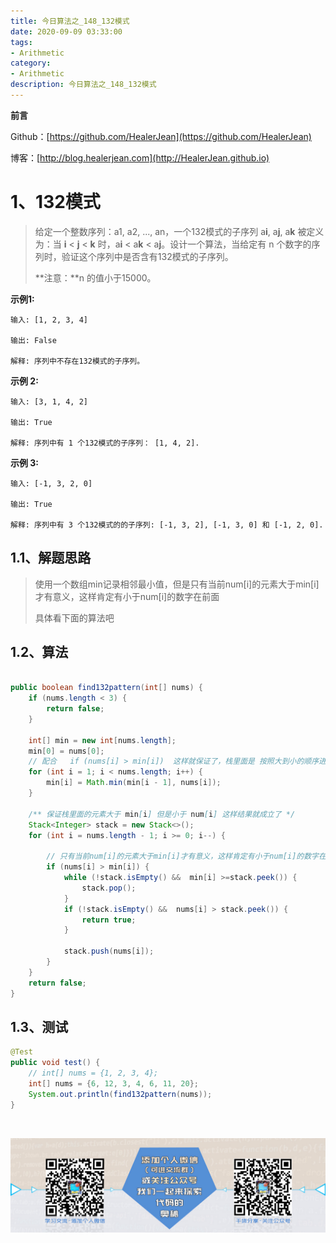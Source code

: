 ```yaml
---
title: 今日算法之_148_132模式
date: 2020-09-09 03:33:00
tags: 
- Arithmetic
category: 
- Arithmetic
description: 今日算法之_148_132模式
---
```


**前言**     

 Github：[https://github.com/HealerJean](https://github.com/HealerJean)         

 博客：[http://blog.healerjean.com](http://HealerJean.github.io)          



# 1、132模式
> 给定一个整数序列：a1, a2, ..., an，一个132模式的子序列 a**i**, a**j**, a**k** 被定义为：当 **i** < **j** < **k** 时，a**i** < a**k** < a**j**。设计一个算法，当给定有 n 个数字的序列时，验证这个序列中是否含有132模式的子序列。    
>
> **注意：**n 的值小于15000。

**示例1:**

```
输入: [1, 2, 3, 4]

输出: False

解释: 序列中不存在132模式的子序列。
```

**示例 2:**

```
输入: [3, 1, 4, 2]

输出: True

解释: 序列中有 1 个132模式的子序列： [1, 4, 2].
```

**示例 3:**

```
输入: [-1, 3, 2, 0]

输出: True

解释: 序列中有 3 个132模式的的子序列: [-1, 3, 2], [-1, 3, 0] 和 [-1, 2, 0].
```

## 1.1、解题思路 

>  使用一个数组min记录相邻最小值，但是只有当前num[i]的元素大于min[i]才有意义，这样肯定有小于num[i]的数字在前面    
>
>  具体看下面的算法吧



## 1.2、算法

```java

public boolean find132pattern(int[] nums) {
    if (nums.length < 3) {
        return false;
    }

    int[] min = new int[nums.length];
    min[0] = nums[0];
    // 配合   if (nums[i] > min[i])  这样就保证了，栈里面是 按照大到小的顺序进入的
    for (int i = 1; i < nums.length; i++) {
        min[i] = Math.min(min[i - 1], nums[i]);
    }

    /** 保证栈里面的元素大于 min[i] 但是小于 num[i] 这样结果就成立了 */
    Stack<Integer> stack = new Stack<>();
    for (int i = nums.length - 1; i >= 0; i--) {

        // 只有当前num[i]的元素大于min[i]才有意义，这样肯定有小于num[i]的数字在前面
        if (nums[i] > min[i]) {
            while (!stack.isEmpty() &&  min[i] >=stack.peek()) {
                stack.pop();
            }
            if (!stack.isEmpty() &&  nums[i] > stack.peek()) {
                return true;
            }

            stack.push(nums[i]);
        }
    }
    return false;
}

```




## 1.3、测试 

```java
@Test
public void test() {
    // int[] nums = {1, 2, 3, 4};
    int[] nums = {6, 12, 3, 4, 6, 11, 20};
    System.out.println(find132pattern(nums));
}
```



​          

![ContactAuthor](https://raw.githubusercontent.com/HealerJean/HealerJean.github.io/master/assets/img/artical_bottom.jpg)



<link rel="stylesheet" href="https://unpkg.com/gitalk/dist/gitalk.css">

<script src="https://unpkg.com/gitalk@latest/dist/gitalk.min.js"></script> 
<div id="gitalk-container"></div>    
 <script type="text/javascript">
    var gitalk = new Gitalk({
		clientID: `1d164cd85549874d0e3a`,
		clientSecret: `527c3d223d1e6608953e835b547061037d140355`,
		repo: `HealerJean.github.io`,
		owner: 'HealerJean',
		admin: ['HealerJean'],
		id: 'kNbfL0mVFtdMzYcs',
    });
    gitalk.render('gitalk-container');
</script> 



